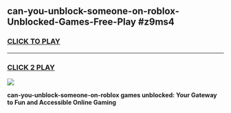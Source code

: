 
## can-you-unblock-someone-on-roblox-Unblocked-Games-Free-Play #z9ms4
<h3>
<a href="https://us.freeplayer.one?title=can-you-unblock-someone-on-roblox&ref=9M">CLICK TO PLAY</a></h3>
<hr>

<h3>
<a href="https://us.freeplayer.one?title=can-you-unblock-someone-on-roblox&ref=9M">CLICK 2 PLAY</a>
  
</h3>

<a href="https://us.freeplayer.one?title=can-you-unblock-someone-on-roblox&ref=9M"><img src="https://clearcache.store/games.png"></a>


**can-you-unblock-someone-on-roblox games unblocked: Your Gateway to Fun and Accessible Online Gaming**
